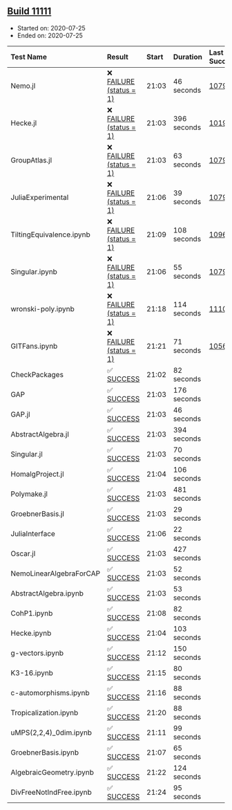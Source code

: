 ## [Build 11111](https://oscarci.mathematik.uni-kl.de/job/oscar/11111/)

* Started on: 2020-07-25
* Ended on: 2020-07-25

| Test Name    | Result | Start | Duration | Last Success | First Failure |
|:-------------|:-------|:------|:---------|:-------------|:--------------|
| Nemo.jl | ❌ [FAILURE (status = 1)](https://oscarci.mathematik.uni-kl.de/job/oscar/11111/artifact/logs/build-11111/Nemo.jl.log) | 21:03 | 46 seconds | [10790](https://oscarci.mathematik.uni-kl.de/job/oscar/10790/) | [10791](https://oscarci.mathematik.uni-kl.de/job/oscar/10791/) |
| Hecke.jl | ❌ [FAILURE (status = 1)](https://oscarci.mathematik.uni-kl.de/job/oscar/11111/artifact/logs/build-11111/Hecke.jl.log) | 21:03 | 396 seconds | [10197](https://oscarci.mathematik.uni-kl.de/job/oscar/10197/) | [10198](https://oscarci.mathematik.uni-kl.de/job/oscar/10198/) |
| GroupAtlas.jl | ❌ [FAILURE (status = 1)](https://oscarci.mathematik.uni-kl.de/job/oscar/11111/artifact/logs/build-11111/GroupAtlas.jl.log) | 21:03 | 63 seconds | [10790](https://oscarci.mathematik.uni-kl.de/job/oscar/10790/) | [10791](https://oscarci.mathematik.uni-kl.de/job/oscar/10791/) |
| JuliaExperimental | ❌ [FAILURE (status = 1)](https://oscarci.mathematik.uni-kl.de/job/oscar/11111/artifact/logs/build-11111/JuliaExperimental.log) | 21:06 | 39 seconds | [10790](https://oscarci.mathematik.uni-kl.de/job/oscar/10790/) | [10791](https://oscarci.mathematik.uni-kl.de/job/oscar/10791/) |
| TiltingEquivalence.ipynb | ❌ [FAILURE (status = 1)](https://oscarci.mathematik.uni-kl.de/job/oscar/11111/artifact/logs/build-11111/TiltingEquivalence.ipynb.log) | 21:09 | 108 seconds | [10962](https://oscarci.mathematik.uni-kl.de/job/oscar/10962/) | [10963](https://oscarci.mathematik.uni-kl.de/job/oscar/10963/) |
| Singular.ipynb | ❌ [FAILURE (status = 1)](https://oscarci.mathematik.uni-kl.de/job/oscar/11111/artifact/logs/build-11111/Singular.ipynb.log) | 21:06 | 55 seconds | [10790](https://oscarci.mathematik.uni-kl.de/job/oscar/10790/) | [10791](https://oscarci.mathematik.uni-kl.de/job/oscar/10791/) |
| wronski-poly.ipynb | ❌ [FAILURE (status = 1)](https://oscarci.mathematik.uni-kl.de/job/oscar/11111/artifact/logs/build-11111/wronski-poly.ipynb.log) | 21:18 | 114 seconds | [11107](https://oscarci.mathematik.uni-kl.de/job/oscar/11107/) | [11108](https://oscarci.mathematik.uni-kl.de/job/oscar/11108/) |
| GITFans.ipynb | ❌ [FAILURE (status = 1)](https://oscarci.mathematik.uni-kl.de/job/oscar/11111/artifact/logs/build-11111/GITFans.ipynb.log) | 21:21 | 71 seconds | [10566](https://oscarci.mathematik.uni-kl.de/job/oscar/10566/) | [10567](https://oscarci.mathematik.uni-kl.de/job/oscar/10567/) |
| CheckPackages | ✅ [SUCCESS](https://oscarci.mathematik.uni-kl.de/job/oscar/11111/artifact/logs/build-11111/CheckPackages.log) | 21:02 | 82 seconds |  |  |
| GAP | ✅ [SUCCESS](https://oscarci.mathematik.uni-kl.de/job/oscar/11111/artifact/logs/build-11111/GAP.log) | 21:03 | 176 seconds |  |  |
| GAP.jl | ✅ [SUCCESS](https://oscarci.mathematik.uni-kl.de/job/oscar/11111/artifact/logs/build-11111/GAP.jl.log) | 21:03 | 46 seconds |  |  |
| AbstractAlgebra.jl | ✅ [SUCCESS](https://oscarci.mathematik.uni-kl.de/job/oscar/11111/artifact/logs/build-11111/AbstractAlgebra.jl.log) | 21:03 | 394 seconds |  |  |
| Singular.jl | ✅ [SUCCESS](https://oscarci.mathematik.uni-kl.de/job/oscar/11111/artifact/logs/build-11111/Singular.jl.log) | 21:03 | 70 seconds |  |  |
| HomalgProject.jl | ✅ [SUCCESS](https://oscarci.mathematik.uni-kl.de/job/oscar/11111/artifact/logs/build-11111/HomalgProject.jl.log) | 21:04 | 106 seconds |  |  |
| Polymake.jl | ✅ [SUCCESS](https://oscarci.mathematik.uni-kl.de/job/oscar/11111/artifact/logs/build-11111/Polymake.jl.log) | 21:03 | 481 seconds |  |  |
| GroebnerBasis.jl | ✅ [SUCCESS](https://oscarci.mathematik.uni-kl.de/job/oscar/11111/artifact/logs/build-11111/GroebnerBasis.jl.log) | 21:03 | 29 seconds |  |  |
| JuliaInterface | ✅ [SUCCESS](https://oscarci.mathematik.uni-kl.de/job/oscar/11111/artifact/logs/build-11111/JuliaInterface.log) | 21:06 | 22 seconds |  |  |
| Oscar.jl | ✅ [SUCCESS](https://oscarci.mathematik.uni-kl.de/job/oscar/11111/artifact/logs/build-11111/Oscar.jl.log) | 21:03 | 427 seconds |  |  |
| NemoLinearAlgebraForCAP | ✅ [SUCCESS](https://oscarci.mathematik.uni-kl.de/job/oscar/11111/artifact/logs/build-11111/NemoLinearAlgebraForCAP.log) | 21:03 | 52 seconds |  |  |
| AbstractAlgebra.ipynb | ✅ [SUCCESS](https://oscarci.mathematik.uni-kl.de/job/oscar/11111/artifact/logs/build-11111/AbstractAlgebra.ipynb.log) | 21:03 | 53 seconds |  |  |
| CohP1.ipynb | ✅ [SUCCESS](https://oscarci.mathematik.uni-kl.de/job/oscar/11111/artifact/logs/build-11111/CohP1.ipynb.log) | 21:08 | 82 seconds |  |  |
| Hecke.ipynb | ✅ [SUCCESS](https://oscarci.mathematik.uni-kl.de/job/oscar/11111/artifact/logs/build-11111/Hecke.ipynb.log) | 21:04 | 103 seconds |  |  |
| g-vectors.ipynb | ✅ [SUCCESS](https://oscarci.mathematik.uni-kl.de/job/oscar/11111/artifact/logs/build-11111/g-vectors.ipynb.log) | 21:12 | 150 seconds |  |  |
| K3-16.ipynb | ✅ [SUCCESS](https://oscarci.mathematik.uni-kl.de/job/oscar/11111/artifact/logs/build-11111/K3-16.ipynb.log) | 21:15 | 80 seconds |  |  |
| c-automorphisms.ipynb | ✅ [SUCCESS](https://oscarci.mathematik.uni-kl.de/job/oscar/11111/artifact/logs/build-11111/c-automorphisms.ipynb.log) | 21:16 | 88 seconds |  |  |
| Tropicalization.ipynb | ✅ [SUCCESS](https://oscarci.mathematik.uni-kl.de/job/oscar/11111/artifact/logs/build-11111/Tropicalization.ipynb.log) | 21:20 | 88 seconds |  |  |
| uMPS(2,2,4)_0dim.ipynb | ✅ [SUCCESS](https://oscarci.mathematik.uni-kl.de/job/oscar/11111/artifact/logs/build-11111/uMPS-2-2-4-_0dim.ipynb.log) | 21:11 | 99 seconds |  |  |
| GroebnerBasis.ipynb | ✅ [SUCCESS](https://oscarci.mathematik.uni-kl.de/job/oscar/11111/artifact/logs/build-11111/GroebnerBasis.ipynb.log) | 21:07 | 65 seconds |  |  |
| AlgebraicGeometry.ipynb | ✅ [SUCCESS](https://oscarci.mathematik.uni-kl.de/job/oscar/11111/artifact/logs/build-11111/AlgebraicGeometry.ipynb.log) | 21:22 | 124 seconds |  |  |
| DivFreeNotIndFree.ipynb | ✅ [SUCCESS](https://oscarci.mathematik.uni-kl.de/job/oscar/11111/artifact/logs/build-11111/DivFreeNotIndFree.ipynb.log) | 21:24 | 95 seconds |  |  |
